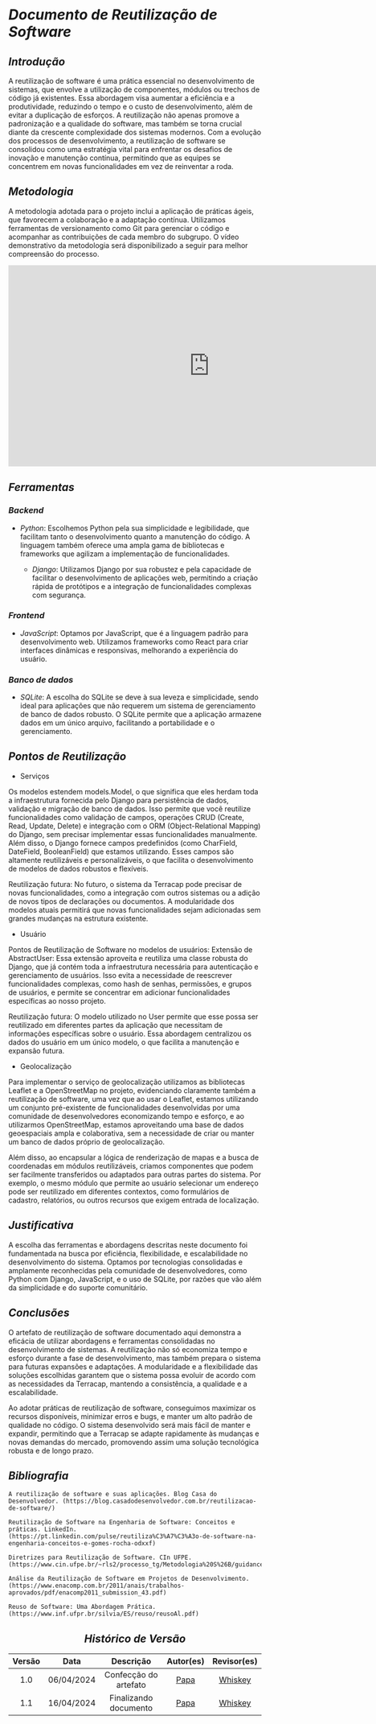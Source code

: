 # <a>*Documento de Reutilização de Software*</a>

## <a>*Introdução*</a>

A reutilização de software é uma prática essencial no desenvolvimento de sistemas, que envolve a utilização de componentes, módulos ou trechos de código já existentes. Essa abordagem visa aumentar a eficiência e a produtividade, reduzindo o tempo e o custo de desenvolvimento, além de evitar a duplicação de esforços. A reutilização não apenas promove a padronização e a qualidade do software, mas também se torna crucial diante da crescente complexidade dos sistemas modernos. Com a evolução dos processos de desenvolvimento, a reutilização de software se consolidou como uma estratégia vital para enfrentar os desafios de inovação e manutenção contínua, permitindo que as equipes se concentrem em novas funcionalidades em vez de reinventar a roda.

## <a>*Metodologia*</a>

A metodologia adotada para o projeto inclui a aplicação de práticas ágeis, que favorecem a colaboração e a adaptação contínua. Utilizamos ferramentas de versionamento como Git para gerenciar o código e acompanhar as contribuições de cada membro do subgrupo. O vídeo demonstrativo da metodologia será disponibilizado a seguir para melhor compreensão do processo.

<center>

<iframe width="800" height="400" src="https://www.youtube-nocookie.com/embed/39Ghah-Dyik" frameborder="0" allow="accelerometer; autoplay; clipboard-write; encrypted-media; gyroscope; picture-in-picture" allowfullscreen></iframe>

</center>

## <a>*Ferramentas*</a>

### <a>*Backend*</a>

- *Python*: Escolhemos Python pela sua simplicidade e legibilidade, que facilitam tanto o desenvolvimento quanto a manutenção do código. A linguagem também oferece uma ampla gama de bibliotecas e frameworks que agilizam a implementação de funcionalidades.
  
  - *Django*: Utilizamos Django por sua robustez e pela capacidade de facilitar o desenvolvimento de aplicações web, permitindo a criação rápida de protótipos e a integração de funcionalidades complexas com segurança.

### <a>*Frontend*</a>

- *JavaScript*: Optamos por JavaScript, que é a linguagem padrão para desenvolvimento web. Utilizamos frameworks como React para criar interfaces dinâmicas e responsivas, melhorando a experiência do usuário.

### <a>*Banco de dados*</a>

- *SQLite*: A escolha do SQLite se deve à sua leveza e simplicidade, sendo ideal para aplicações que não requerem um sistema de gerenciamento de banco de dados robusto. O SQLite permite que a aplicação armazene dados em um único arquivo, facilitando a portabilidade e o gerenciamento.

## <a>*Pontos de Reutilização*</a>

- Serviços

Os modelos estendem models.Model, o que significa que eles herdam toda a infraestrutura fornecida pelo Django para persistência de dados, validação e migração de banco de dados. Isso permite que você reutilize funcionalidades como validação de campos, operações CRUD (Create, Read, Update, Delete) e integração com o ORM (Object-Relational Mapping) do Django, sem precisar implementar essas funcionalidades manualmente. Além disso, o Django fornece campos predefinidos (como CharField, DateField, BooleanField) que estamos utilizando. Esses campos são altamente reutilizáveis e personalizáveis, o que facilita o desenvolvimento de modelos de dados robustos e flexíveis. 

Reutilização futura:
No futuro, o sistema da Terracap pode precisar de novas funcionalidades, como a integração com outros sistemas ou a adição de novos tipos de declarações ou documentos. A modularidade dos modelos atuais permitirá que novas funcionalidades sejam adicionadas sem grandes mudanças na estrutura existente.

- Usuário

Pontos de Reutilização de Software no modelos de usuários:
Extensão de AbstractUser:
Essa extensão aproveita e reutiliza uma classe robusta do Django, que já contém toda a infraestrutura necessária para autenticação e gerenciamento de usuários. Isso evita a necessidade de reescrever funcionalidades complexas, como hash de senhas, permissões, e grupos de usuários, e permite se concentrar em adicionar funcionalidades específicas ao nosso projeto.

Reutilização futura:
O modelo utilizado no User permite que esse possa ser reutilizado em diferentes partes da aplicação que necessitam de informações específicas sobre o usuário. Essa abordagem centralizou os dados do usuário em um único modelo, o que facilita a manutenção e expansão futura. 

- Geolocalização

Para implementar o serviço de geolocalização utilizamos as bibliotecas Leaflet e a OpenStreetMap no projeto, evidenciando claramente também a reutilização de software, uma vez que ao usar o Leaflet,  estamos utilizando um conjunto pré-existente de funcionalidades desenvolvidas por uma comunidade de desenvolvedores economizando tempo e esforço, e ao utilizarmos OpenStreetMap, estamos aproveitando uma base de dados geoespaciais ampla e colaborativa, sem a necessidade de criar ou manter um banco de dados próprio de geolocalização.

Além disso, ao encapsular a lógica de renderização de mapas e a busca de coordenadas em módulos reutilizáveis, criamos componentes que podem ser facilmente transferidos ou adaptados para outras partes do sistema. Por exemplo, o mesmo módulo que permite ao usuário selecionar um endereço pode ser reutilizado em diferentes contextos, como formulários de cadastro, relatórios, ou outros recursos que exigem entrada de localização.


## <a>*Justificativa*</a>

A escolha das ferramentas e abordagens descritas neste documento foi fundamentada na busca por eficiência, flexibilidade, e escalabilidade no desenvolvimento do sistema. Optamos por tecnologias consolidadas e amplamente reconhecidas pela comunidade de desenvolvedores, como Python com Django, JavaScript, e o uso de SQLite, por razões que vão além da simplicidade e do suporte comunitário.

## <a>*Conclusões*</a>

O artefato de reutilização de software documentado aqui demonstra a eficácia de utilizar abordagens e ferramentas consolidadas no desenvolvimento de sistemas. A reutilização não só economiza tempo e esforço durante a fase de desenvolvimento, mas também prepara o sistema para futuras expansões e adaptações. A modularidade e a flexibilidade das soluções escolhidas garantem que o sistema possa evoluir de acordo com as necessidades da Terracap, mantendo a consistência, a qualidade e a escalabilidade.

Ao adotar práticas de reutilização de software, conseguimos maximizar os recursos disponíveis, minimizar erros e bugs, e manter um alto padrão de qualidade no código. O sistema desenvolvido será mais fácil de manter e expandir, permitindo que a Terracap se adapte rapidamente às mudanças e novas demandas do mercado, promovendo assim uma solução tecnológica robusta e de longo prazo.


## <a>*Bibliografia*</a>

    A reutilização de software e suas aplicações. Blog Casa do Desenvolvedor. (https://blog.casadodesenvolvedor.com.br/reutilizacao-de-software/)
    
    Reutilização de Software na Engenharia de Software: Conceitos e práticas. LinkedIn. (https://pt.linkedin.com/pulse/reutiliza%C3%A7%C3%A3o-de-software-na-engenharia-conceitos-e-gomes-rocha-odxxf)
    
    Diretrizes para Reutilização de Software. CIn UFPE. (https://www.cin.ufpe.br/~rls2/processo_tg/Metodologia%20S%26B/guidances/guidelines/software_reuse_6BA25ECC.html)
    
    Análise da Reutilização de Software em Projetos de Desenvolvimento. (https://www.enacomp.com.br/2011/anais/trabalhos-aprovados/pdf/enacomp2011_submission_43.pdf)
    
    Reuso de Software: Uma Abordagem Prática. (https://www.inf.ufpr.br/silvia/ES/reuso/reusoAl.pdf)


<Center>

## <a>*Histórico de Versão*</a>

| Versão |    Data    |       Descrição       | Autor(es) | Revisor(es) |
| :----: | :--------: | :-------------------: | :-------: | :---------: |
|  1.0   | 06/04/2024 | Confecção do artefato |   [Papa](../../Subgrupos/Papa.md)  |   [Whiskey](../../Subgrupos/Whiskey.md)  |
|  1.1   | 16/04/2024 | Finalizando documento |   [Papa](../../Subgrupos/Papa.md)  |   [Whiskey](../../Subgrupos/Whiskey.md)  |